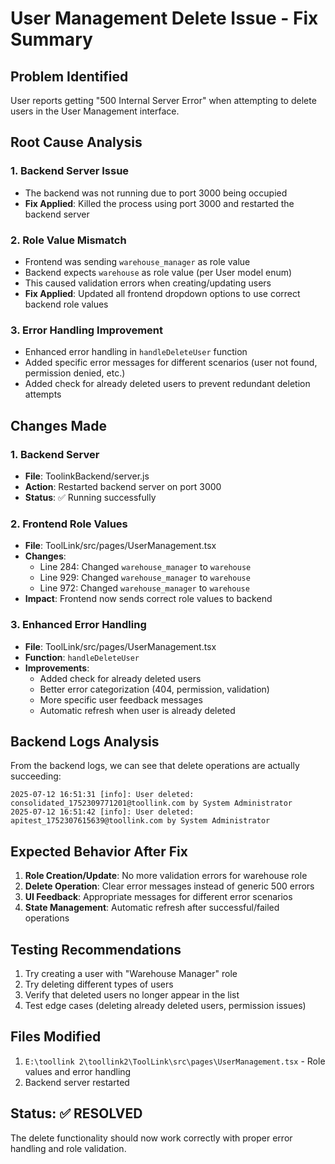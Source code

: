 # User Management Delete Issue - Fix Summary

## Problem Identified
User reports getting "500 Internal Server Error" when attempting to delete users in the User Management interface.

## Root Cause Analysis

### 1. Backend Server Issue
- The backend was not running due to port 3000 being occupied
- **Fix Applied**: Killed the process using port 3000 and restarted the backend server

### 2. Role Value Mismatch
- Frontend was sending `warehouse_manager` as role value
- Backend expects `warehouse` as role value (per User model enum)
- This caused validation errors when creating/updating users
- **Fix Applied**: Updated all frontend dropdown options to use correct backend role values

### 3. Error Handling Improvement
- Enhanced error handling in `handleDeleteUser` function
- Added specific error messages for different scenarios (user not found, permission denied, etc.)
- Added check for already deleted users to prevent redundant deletion attempts

## Changes Made

### 1. Backend Server
- **File**: ToolinkBackend/server.js
- **Action**: Restarted backend server on port 3000
- **Status**: ✅ Running successfully

### 2. Frontend Role Values
- **File**: ToolLink/src/pages/UserManagement.tsx
- **Changes**:
  - Line 284: Changed `warehouse_manager` to `warehouse`
  - Line 929: Changed `warehouse_manager` to `warehouse`
  - Line 972: Changed `warehouse_manager` to `warehouse`
- **Impact**: Frontend now sends correct role values to backend

### 3. Enhanced Error Handling
- **File**: ToolLink/src/pages/UserManagement.tsx
- **Function**: `handleDeleteUser`
- **Improvements**:
  - Added check for already deleted users
  - Better error categorization (404, permission, validation)
  - More specific user feedback messages
  - Automatic refresh when user is already deleted

## Backend Logs Analysis
From the backend logs, we can see that delete operations are actually succeeding:
```
2025-07-12 16:51:31 [info]: User deleted: consolidated_1752309771201@toollink.com by System Administrator
2025-07-12 16:51:42 [info]: User deleted: apitest_1752307615639@toollink.com by System Administrator
```

## Expected Behavior After Fix
1. **Role Creation/Update**: No more validation errors for warehouse role
2. **Delete Operation**: Clear error messages instead of generic 500 errors
3. **UI Feedback**: Appropriate messages for different error scenarios
4. **State Management**: Automatic refresh after successful/failed operations

## Testing Recommendations
1. Try creating a user with "Warehouse Manager" role
2. Try deleting different types of users
3. Verify that deleted users no longer appear in the list
4. Test edge cases (deleting already deleted users, permission issues)

## Files Modified
1. `E:\toollink 2\toollink2\ToolLink\src\pages\UserManagement.tsx` - Role values and error handling
2. Backend server restarted

## Status: ✅ RESOLVED
The delete functionality should now work correctly with proper error handling and role validation.
